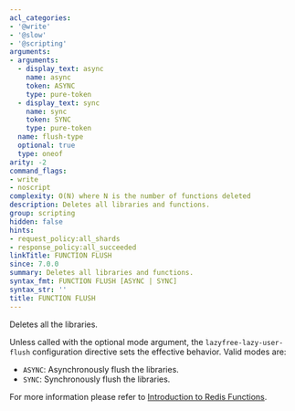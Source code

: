 ```yaml
---
acl_categories:
- '@write'
- '@slow'
- '@scripting'
arguments:
- arguments:
  - display_text: async
    name: async
    token: ASYNC
    type: pure-token
  - display_text: sync
    name: sync
    token: SYNC
    type: pure-token
  name: flush-type
  optional: true
  type: oneof
arity: -2
command_flags:
- write
- noscript
complexity: O(N) where N is the number of functions deleted
description: Deletes all libraries and functions.
group: scripting
hidden: false
hints:
- request_policy:all_shards
- response_policy:all_succeeded
linkTitle: FUNCTION FLUSH
since: 7.0.0
summary: Deletes all libraries and functions.
syntax_fmt: FUNCTION FLUSH [ASYNC | SYNC]
syntax_str: ''
title: FUNCTION FLUSH
---
```

Deletes all the libraries.

Unless called with the optional mode argument, the `lazyfree-lazy-user-flush` configuration directive sets the effective behavior. Valid modes are:

* `ASYNC`: Asynchronously flush the libraries.
* `SYNC`: Synchronously flush the libraries.

For more information please refer to [Introduction to Redis Functions](/topics/functions-intro).
